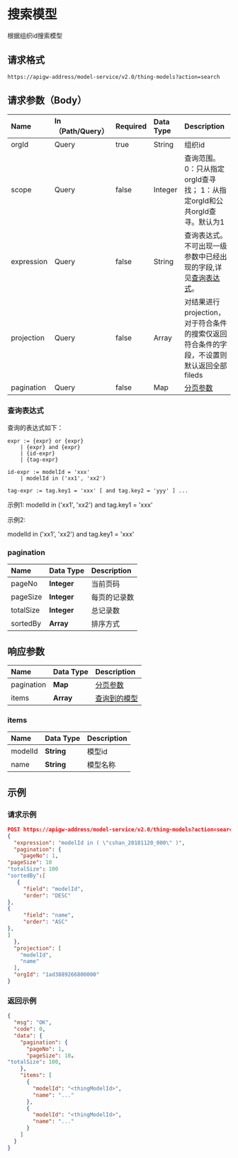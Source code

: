 # 搜索模型

根据组织id搜索模型

## 请求格式

```
https://apigw-address/model-service/v2.0/thing-models?action=search
```

## 请求参数（Body）

| Name       | In（Path/Query） | Required | Data Type | Description                                                                              |
|:-----------|:-----------------|:---------|:----------|:-----------------------------------------------------------------------------------------|
| orgId      | Query            | true     | String    | 组织id                                                                                   |
| scope      | Query            | false    | Integer   | 查询范围。 0：只从指定orgId查寻找； 1：从指定orgId和公共orgId查寻。默认为1               |
| expression | Query            | false    | String    | 查询表达式。不可出现一级参数中已经出现的字段,详见[查询表达式](expression)。              |
| projection | Query            | false    | Array     | 对结果进行projection，对于符合条件的搜索仅返回符合条件的字段，不设置则默认返回全部fileds |
| pagination | Query            | false    | Map       | [分页参数](#pagination)                                                                  |

### 查询表达式 <expression>

查询的表达式如下：

```
expr := {expr} or {expr}
    | {expr} and {expr}
    | {id-expr}
    | {tag-expr}

id-expr := modelId = 'xxx'
    | modelId in ('xx1', 'xx2')

tag-expr := tag.key1 = 'xxx' [ and tag.key2 = 'yyy' ] ...

```

示例1:
modelId in ('xx1', 'xx2') and tag.key1 = 'xxx'


示例2:

modelId in ('xx1', 'xx2') and tag.key1 = 'xxx'

### pagination <pagination>

| Name      | Data Type   | Description  |
|:----------|:------------|:-------------|
| pageNo    | **Integer** | 当前页码     |
| pageSize  | **Integer** | 每页的记录数 |
| totalSize | **Integer** | 总记录数     |
| sortedBy  | **Array**   | 排序方式     |

## 响应参数

| Name       | Data Type | Description             |
|:-----------|:----------|:------------------------|
| pagination | **Map**   | [分页参数](#pagination) |
| items      | **Array** | [查询到的模型](#items)  |

### items

| Name    | Data Type  | Description |
|:--------|:-----------|:------------|
| modelId | **String** | 模型id      |
| name    | **String** | 模型名称    |

## 示例

### 请求示例

```json
POST https://apigw-address/model-service/v2.0/thing-models?action=search
{
  "expression": "modelId in ( \"cshan_20181120_000\" )",
  "pagination": {
    "pageNo": 1,
"pageSize": 10
"totalSize": 100
"sortedBy":[
   {
	 "field": "modelId",
	 "order": "DESC"
},
{
	 "field": "name",
	 "order": "ASC"
},
]
  },
  "projection": [
    "modelId",
    "name"
  ],
  "orgId": "1ad3889266800000"
}
```


### 返回示例

```json
{
  "msg": "OK",
  "code": 0,
  "data": {
    "pagination": {
      "pageNo": 1,
      "pageSize": 10，
"totalSize": 100,
    },
    "items": [
      {
        "modelId": "<thingModelId>",
        "name": "..."
      },
      {
        "modelId": "<thingModelId>",
        "name": "..."
      }
    ]
  }
}
```
